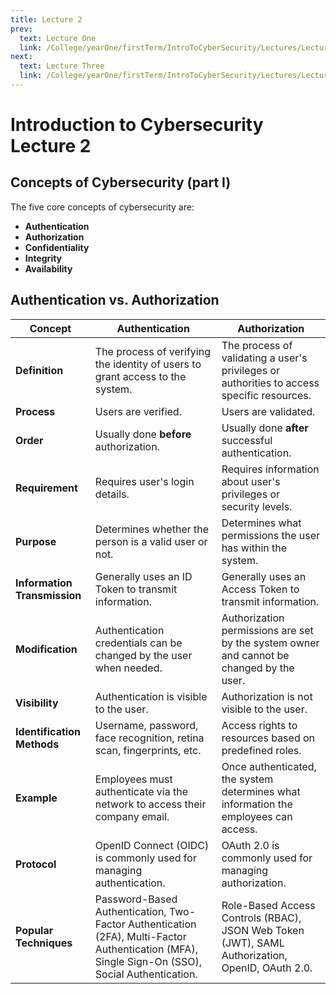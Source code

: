 ```yaml
---
title: Lecture 2
prev:
  text: Lecture One
  link: /College/yearOne/firstTerm/IntroToCyberSecurity/Lectures/LectureOne
next:
  text: Lecture Three
  link: /College/yearOne/firstTerm/IntroToCyberSecurity/Lectures/LectureThree
---
```


# Introduction to Cybersecurity Lecture 2

## Concepts of Cybersecurity (part I)

The five core concepts of cybersecurity are:

- **Authentication**
- **Authorization**
- **Confidentiality**
- **Integrity**
- **Availability**

## Authentication vs. Authorization

| **Concept**                  | **Authentication**                                                                                                                              | **Authorization**                                                                               |
| ---------------------------- | ----------------------------------------------------------------------------------------------------------------------------------------------- | ----------------------------------------------------------------------------------------------- |
| **Definition**               | The process of verifying the identity of users to grant access to the system.                                                                   | The process of validating a user's privileges or authorities to access specific resources.      |
| **Process**                  | Users are verified.                                                                                                                             | Users are validated.                                                                            |
| **Order**                    | Usually done **before** authorization.                                                                                                          | Usually done **after** successful authentication.                                               |
| **Requirement**              | Requires user's login details.                                                                                                                  | Requires information about user's privileges or security levels.                                |
| **Purpose**                  | Determines whether the person is a valid user or not.                                                                                           | Determines what permissions the user has within the system.                                     |
| **Information Transmission** | Generally uses an ID Token to transmit information.                                                                                             | Generally uses an Access Token to transmit information.                                         |
| **Modification**             | Authentication credentials can be changed by the user when needed.                                                                              | Authorization permissions are set by the system owner and cannot be changed by the user.        |
| **Visibility**               | Authentication is visible to the user.                                                                                                          | Authorization is not visible to the user.                                                       |
| **Identification Methods**   | Username, password, face recognition, retina scan, fingerprints, etc.                                                                           | Access rights to resources based on predefined roles.                                           |
| **Example**                  | Employees must authenticate via the network to access their company email.                                                                      | Once authenticated, the system determines what information the employees can access.            |
| **Protocol**                 | OpenID Connect (OIDC) is commonly used for managing authentication.                                                                             | OAuth 2.0 is commonly used for managing authorization.                                          |
| **Popular Techniques**       | Password-Based Authentication, Two-Factor Authentication (2FA), Multi-Factor Authentication (MFA), Single Sign-On (SSO), Social Authentication. | Role-Based Access Controls (RBAC), JSON Web Token (JWT), SAML Authorization, OpenID, OAuth 2.0. |
